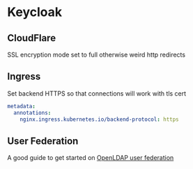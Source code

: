 # Keycloak

## CloudFlare

SSL encryption mode set to full otherwise weird http redirects

## Ingress

Set backend HTTPS so that connections will work with tls cert

```yaml
metadata:
  annotations:
    nginx.ingress.kubernetes.io/backend-protocol: https
```

## User Federation

A good guide to get started on [OpenLDAP user federation](https://www.talkingquickly.co.uk/keycloak-and-openldap-on-kubernetes)
